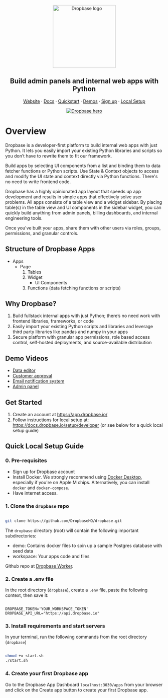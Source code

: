 <p align="center">
  <a href="https://www.dropbase.io">
    <img src="https://assets-global.website-files.com/5f2c87246b17fcf662282594/6125a1fa1160592fd373d33b_Dropbase%20logo%20website.svg" width="200px" alt="Dropbase logo" />
  </a>
</p>

<h2 align="center">Build admin panels and internal web apps with Python</h3>

<p align="center">
<a href="https://dropbase.io">Website</a> · <a href="https://docs.dropbase.io/">Docs</a> · <a href="https://docs.dropbase.io/quickstart">Quickstart</a> · <a href="https://docs.dropbase.io/category/demos">Demos</a> · <a href="https://docs.dropbase.io/setup/workspace">Sign up</a> · <a href="https://docs.dropbase.io/setup/developer">Local Setup</a><p>

<p align="center">
  <a href="https://dropbase.io" target="_blank">
      <img src="https://docs.dropbase.io/assets/images/dropbase_app-4082f07b1cdba1a5f3f5cf56e8d7676c.png" alt="Dropbase hero" />
  </a>
</p>

# Overview

Dropbase is a developer-first platform to build internal web apps with just Python. It lets you easily import your existing Python libraries and scripts so you don’t have to rewrite them to fit our framework.

Build apps by selecting UI components from a list and binding them to data fetcher functions or Python scripts. Use State & Context objects to access and modify the UI state and context directly via Python functions. There's no need to write frontend code.

Dropbase has a highly opinionated app layout that speeds up app development and results in simple apps that effectively solve user problems. All apps consists of a table view and a widget sidebar. By placing table(s) in the table view and UI components in the sidebar widget, you can quickly build anything from admin panels, billing dashboards, and internal engineering tools.

Once you've built your apps, share them with other users via roles, groups, permissions, and granular controls.

## Structure of Dropbase Apps

- Apps
  - Page
    1. Tables
    2. Widget
       - UI Components
    3. Functions (data fetching functions or scripts)

## Why Dropbase?

1. Build fullstack internal apps with just Python; there’s no need work with frontend libraries, frameworks, or code
2. Easily import your existing Python scripts and libraries and leverage third party libraries like pandas and numpy in your apps
3. Secure platform with granular app permissions, role based access control, self-hosted deployments, and source-available distribution

## Demo Videos

- [Data editor](https://youtu.be/R1cHO9lMRXo)
- [Customer approval](https://youtu.be/A1MIIRNkv3Q)
- [Email notification system](https://youtu.be/2uLjazAezrU)
- [Admin panel](https://youtu.be/if0E8oC0Qc4)

## Get Started

1. Create an account at https://app.dropbase.io/
2. Follow instructions for local setup at: https://docs.dropbase.io/setup/developer (or see below for a quick local setup guide)

## Quick Local Setup Guide

### 0. Pre-requisites

- Sign up for Dropbase account
- Install Docker. We strongly recommend using [Docker Desktop](https://www.docker.com/products/docker-desktop/), especially if you're on Apple M chips. Alternatively, you can install `docker` and `docker-compose`.
- Have internet access.

### 1. Clone the `dropbase` repo

```bash

git clone https://github.com/DropbaseHQ/dropbase.git

```

The `dropbase` directory (root) will contain the following important subdirectories:

- demo: Contains docker files to spin up a sample Postgres database with seed data
- workspace: Your apps code and files

Github repo at [Dropbase Worker](https://github.com/DropbaseHQ/dropbase).

### 2. Create a .env file

In the root directory (`dropbase`), create a `.env` file, paste the following context, then save it:

```text

DROPBASE_TOKEN='YOUR_WORKSPACE_TOKEN'
DROPBASE_API_URL="https://api.dropbase.io"

```

### 3. Install requirements and start servers

In your terminal, run the following commands from the root directory (`dropbase`)

```bash

chmod +x start.sh
./start.sh

```

### 4. Create your first Dropbase app

Go to the Dropbase App Dashboard `localhost:3030/apps` from your browser and click on the Create app button to create your first Dropbase app.
